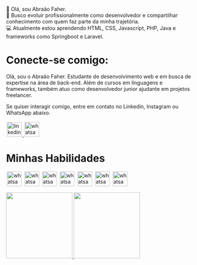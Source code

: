 👋 Olá, sou Abraão Faher.<br>
🤖 Busco evoluir profissionalmente como desenvolvedor e compartilhar conhecimento com quem faz parte da minha trajetória.<br>
💻 Atualmente estou aprendendo HTML, CSS, Javascript, PHP, Java e frameworks como Springboot e Laravel.<br>

# Conecte-se comigo:
<p>Olá, sou o Abraão Faher. Estudante de desenvolvimento web e em busca de expertise na área de back-end. Além de cursos em linguagens e frameworks, também atuo como desenvolvedor junior ajudante em projetos freelancer.</p>

Se quiser interagir comigo, entre em contato no Linkedin, Instagram ou WhatsApp abaixo.<br><br>
<a href='https://www.linkedin.com/in/abra%C3%A3-faher-00a' target='_blank'>
<img src='https://cdn.jsdelivr.net/gh/devicons/devicon/icons/linkedin/linkedin-original.svg' alt='linkedin' widtf='40' height='40' style='max-width:100%;margin:0 2px;'/>
</a>
<a href='https://api.whatsapp.com/send?phone=5591985158667' target='_blank'>
<img src='https://image.flaticon.com/icons/png/512/733/733585.png' alt='whatsapp' widtf='40' height='40' style='max-width:100%;margin:0 2px;'/>
</a>

# Minhas Habilidades
<img src='https://cdn.jsdelivr.net/gh/devicons/devicon/icons/linux/linux-original.svg' alt='whatsapp' widtf='40' height='40' style='max-width:100%;margin:0 2px;'/></img>
<img src='https://cdn.jsdelivr.net/gh/devicons/devicon/icons/java/java-original.svg' alt='whatsapp' widtf='40' height='40' style='max-width:100%;margin:0 2px;'></img>
<img src='https://cdn.jsdelivr.net/gh/devicons/devicon/icons/spring/spring-original.svg' alt='whatsapp' widtf='40' height='40' style='max-width:100%;margin:0 2px;'/></img>
<img src='https://cdn.jsdelivr.net/gh/devicons/devicon/icons/php/php-original.svg' alt='whatsapp' widtf='40' height='40' style='max-width:100%;margin:0 2px;'/></img>
<img src='https://cdn.jsdelivr.net/gh/devicons/devicon/icons/laravel/laravel-plain-wordmark.svg' alt='whatsapp' widtf='40' height='40' style='max-width:100%;margin:0 2px;'/></img>
<img src='https://cdn.jsdelivr.net/gh/devicons/devicon/icons/postgresql/postgresql-original.svg' alt='whatsapp' widtf='40' height='40' style='max-width:100%;margin:0 2px;'/></img>
<img src='https://cdn.jsdelivr.net/gh/devicons/devicon/icons/mysql/mysql-original.svg' alt='whatsapp' widtf='40' height='40' style='max-width:100%;margin:0 2px;'/></img>

<a href="https://github.com/Yonlero">
  <img height="180em" src="https://github-readme-stats.vercel.app/api?username=Yonlero&include_all_commits=true&show_icons=true&theme=radical&count_private=true">
  <img height="180em" src="https://github-readme-stats.vercel.app/api/top-langs/?username=Yonlero&langs_count=16&layout=compact&theme=radical">
</a>
